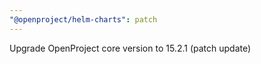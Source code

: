 ```yaml
---
"@openproject/helm-charts": patch
---
```


Upgrade OpenProject core version to 15.2.1 (patch update)
